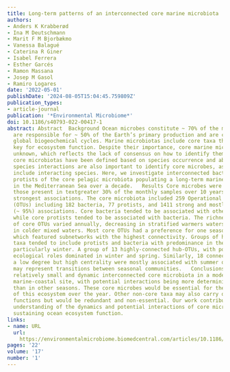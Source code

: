 ```yaml
---
title: Long-term patterns of an interconnected core marine microbiota
authors:
- Anders K Krabberød
- Ina M Deutschmann
- Marit F M Bjorbækmo
- Vanessa Balagué
- Caterina R Giner
- Isabel Ferrera
- Esther Garcés
- Ramon Massana
- Josep M Gasol
- Ramiro Logares
date: '2022-05-01'
publishDate: '2024-08-05T15:04:45.759809Z'
publication_types:
- article-journal
publication: '*Environmental Microbiome*'
doi: 10.1186/s40793-022-00417-1
abstract: Abstract  Background Ocean microbes constitute ~ 70% of the marine biomass,
  are responsible for ~ 50% of the Earth’s primary production and are crucial for
  global biogeochemical cycles. Marine microbiotas include core taxa that are usually
  key for ecosystem function. Despite their importance, core marine microbes are relatively
  unknown, which reflects the lack of consensus on how to identify them. So far, most
  core microbiotas have been defined based on species occurrence and abundance. Yet,
  species interactions are also important to identify core microbes, as communities
  include interacting species. Here, we investigate interconnected bacteria and small
  protists of the core pelagic microbiota populating a long-term marine-coastal observatory
  in the Mediterranean Sea over a decade.   Results Core microbes were defined as
  those present in textgreater 30% of the monthly samples over 10 years, with the
  strongest associations. The core microbiota included 259 Operational Taxonomic Units
  (OTUs) including 182 bacteria, 77 protists, and 1411 strong and mostly positive
  (~ 95%) associations. Core bacteria tended to be associated with other bacteria,
  while core protists tended to be associated with bacteria. The richness and abundance
  of core OTUs varied annually, decreasing in stratified warmers waters and increasing
  in colder mixed waters. Most core OTUs had a preference for one season, mostly winter,
  which featured subnetworks with the highest connectivity. Groups of highly associated
  taxa tended to include protists and bacteria with predominance in the same season,
  particularly winter. A group of 13 highly-connected hub-OTUs, with potentially important
  ecological roles dominated in winter and spring. Similarly, 18 connector OTUs with
  a low degree but high centrality were mostly associated with summer or autumn and
  may represent transitions between seasonal communities.   Conclusions We found a
  relatively small and dynamic interconnected core microbiota in a model temperate
  marine-coastal site, with potential interactions being more deterministic in winter
  than in other seasons. These core microbes would be essential for the functioning
  of this ecosystem over the year. Other non-core taxa may also carry out important
  functions but would be redundant and non-essential. Our work contributes to the
  understanding of the dynamics and potential interactions of core microbes possibly
  sustaining ocean ecosystem function.
links:
- name: URL
  url: 
    https://environmentalmicrobiome.biomedcentral.com/articles/10.1186/s40793-022-00417-1
pages: '22'
volume: '17'
number: '1'
---
```

